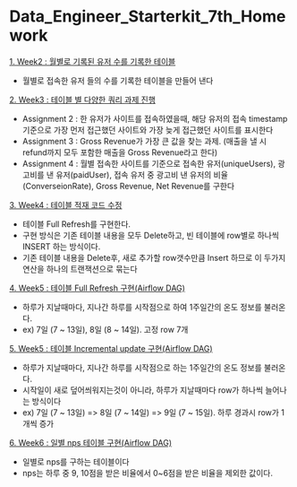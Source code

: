 # Data_Engineer_Starterkit_7th_Homework

[1. Week2 : 월별로 기록된 유저 수를 기록한 테이블](https://github.com/KimHyungkeun/DE_Starterkit_Programmers/blob/main/week2_HW.ipynb)  
 - 월별로 접속한 유저 들의 수를 기록한 테이블을 만들어 낸다

[2. Week3 : 테이블 별 다양한 쿼리 과제 진행](https://github.com/KimHyungkeun/DE_Starterkit_Programmers/blob/main/week3_HW.ipynb)
 - Assignment 2 : 한 유저가 사이트를 접속하였을때, 해당 유저의 접속 timestamp기준으로 가장 먼저 접근했던 사이트와 가장 늦게 접근했던 사이트를 표시한다
 - Assignment 3 : Gross Revenue가 가장 큰 값을 찾는 과제. (매출을 낼 시 refund까지 모두 포함한 매출을 Gross Revenue라고 한다)
 - Assignment 4 : 월별 접속한 사이트를 기준으로 접속한 유저(uniqueUsers), 광고비를 낸 유저(paidUser), 접속 유저 중 광고비 낸 유저의 비율(ConverseionRate), Gross Revenue, Net Revenue를 구한다

[3. Week4 : 테이블 적재 코드 수정](https://github.com/KimHyungkeun/DE_Starterkit_Programmers/blob/main/week4_HW.ipynb) 
 - 테이블 Full Refresh를 구현한다.
 - 구현 방식은 기존 테이블 내용을 모두 Delete하고, 빈 테이블에 row별로 하나씩 INSERT 하는 방식이다.
 - 기존 테이블 내용을 Delete후, 새로 추가할 row갯수만큼 Insert 하므로 이 두가지 연산을 하나의 트랜잭션으로 묶는다

[4. Week5 : 테이블 Full Refresh 구현(Airflow DAG)](https://github.com/KimHyungkeun/DE_Starterkit_Programmers/blob/main/week5_assignment_full_refresh.py) 
 - 하루가 지날때마다, 지나간 하루를 시작점으로 하여 1주일간의 온도 정보를 불러온다.
 - ex) 7일 (7 ~ 13일), 8일 (8 ~ 14일). 고정 row 7개

[5. Week5 : 테이블 Incremental update 구현(Airflow DAG)](https://github.com/KimHyungkeun/DE_Starterkit_Programmers/blob/main/week5_assignment_incermental_update.py) 
 - 하루가 지날때마다, 지나간 하루를 시작점으로 하는 1주일간의 온도 정보를 불러온다.
 - 시작일이 새로 덮어씌워지는것이 아니라, 하루가 지날때마다 row가 하나씩 늘어나는 방식이다
 - ex) 7일 (7 ~ 13일) => 8일 (7 ~ 14일) => 9일 (7 ~ 15일). 하루 경과시 row가 1개씩 증가 

[6. Week6 : 일별 nps 테이블 구현(Airflow DAG)](https://github.com/KimHyungkeun/DE_Starterkit_Programmers/blob/main/week6_assignment_nps_summary_table.py) 
 - 일별로 nps를 구하는 테이블이다
 - nps는 하루 중 9, 10점을 받은 비율에서 0~6점을 받은 비율을 제외한 값이다.



